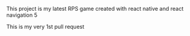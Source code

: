 This project is my latest RPS game created with react native and react navigation 5

This is my very 1st pull request
